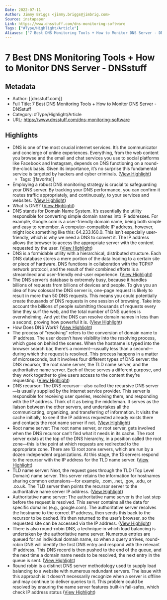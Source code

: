 ```yaml
---
Date: 2022-07-11
Author: Jimmy Briggs <jimmy.briggs@jimbrig.com>
Source: instapaper
Link: https://www.dnsstuff.com/dns-monitoring-software
Tags: ["#Type/Highlight/Article"]
Aliases: ["7 Best DNS Monitoring Tools + How to Monitor DNS Server - DNSstuff", "7 Best DNS Monitoring Tools + How to Monitor DNS Server - DNSstuff"]
---
```

# 7 Best DNS Monitoring Tools + How to Monitor DNS Server - DNSstuff

## Metadata
- Author: [[dnsstuff.com]]
- Full Title: 7 Best DNS Monitoring Tools + How to Monitor DNS Server - DNSstuff
- Category: #Type/Highlight/Article
- URL: https://www.dnsstuff.com/dns-monitoring-software

## Highlights
- DNS is one of the most crucial internet services. It’s the communicator and concierge of online experiences. Everything, from the web content you browse and the email and chat services you use to social platforms like Facebook and Instagram, depends on DNS functioning on a round-the-clock basis. Given its importance, it’s no surprise this fundamental service is targeted by hackers and cyber criminals. ([View Highlight](https://instapaper.com/read/1448977595/17602424))
    - Tags: [[favorite]] 
- Employing a robust DNS monitoring strategy is crucial to safeguarding your DNS server. By tracking your DNS performance, you can confirm it routes traffic appropriately, and continuously, to your services and websites. ([View Highlight](https://instapaper.com/read/1448977595/17602426))
- What Is DNS? ([View Highlight](https://instapaper.com/read/1448977595/17602428))
- DNS stands for Domain Name System. It’s essentially the utility responsible for converting simple domain names into IP addresses. For example, Google.com is a user-friendly domain name, being both simple and easy to remember. A computer-compatible IP address, however, might look something like this: 64.233.160.0. This isn’t especially user-friendly, which is why we need a DNS to convert it. The IP address allows the browser to access the appropriate server with the content requested by the user. ([View Highlight](https://instapaper.com/read/1448977595/17602429))
- DNS is a formidable utility with a hierarchical, distributed structure. Each DNS database stores a mere portion of the data leading to a certain site or piece of hardware. DNS functions in collaboration with the TCP/IP network protocol, and the result of their combined efforts is a streamlined and user-friendly end-user experience. ([View Highlight](https://instapaper.com/read/1448977595/17602430))
- The DNS server’s database is extremely busy, because it handles billions of requests from billions of devices and people. To give you an idea of how colossal the DNS server is, one-page request is likely to result in more than 50 DNS requests. This means you could potentially create thousands of DNS requests in one session of browsing. Take into account the billions of people submitting thousands of requests every time they surf the web, and the total number of DNS queries is overwhelming. And yet the DNS can resolve domain names in less than a second, proving how powerful it is. ([View Highlight](https://instapaper.com/read/1448977595/17602431))
- How Does DNS Work? ([View Highlight](https://instapaper.com/read/1448977595/17602432))
- The process of “resolving” refers to the conversion of domain name to IP address. The user doesn’t have visibility into the resolving process, which goes on behind the scenes. When the hostname is typed into the browser search bar, there’s a moment—usually less than a second—during which the request is resolved. This process happens in a matter of microseconds, but it involves four different types of DNS server: the DNS recursor, the root name server, the TLD name server, and the authoritative name server. Each of these serves a different purpose, and they work together to give users access to the content they’re requesting. ([View Highlight](https://instapaper.com/read/1448977595/17602434))
- DNS recursor: The DNS recursor—also called the recursive DNS server—is usually supplied by the internet service provider. This server is responsible for receiving user queries, resolving them, and responding with the IP address. Think of it as being the middleman. It serves as the liaison between the other servers, and undertakes all the communicating, organizing, and transferring of information. It visits the cache initially, to see if the IP address requested already exists there and contacts the root name server if not. ([View Highlight](https://instapaper.com/read/1448977595/17602435))
- Root name server: The root name server, or root server, gets involved when the DNS recursor can’t find what it needs in its cache. The root server exists at the top of the DNS hierarchy, in a position called the root zone—this is the point at which requests are redirected to the appropriate zone. There are 13 root zone servers, which are run by a dozen independent organizations. At this stage, the 13 servers respond to the recursor with the IP address for the TLD name server. ([View Highlight](https://instapaper.com/read/1448977595/17602436))
- TLD name server: Next, the request goes through the TLD (Top Level Domain) name server. This server retains the information for hostnames sharing common extensions—for example, .com, .net, .gov, .edu, or .co.uk. The TLD server then points the recursor server to the authoritative name server IP address. ([View Highlight](https://instapaper.com/read/1448977595/17602438))
- Authoritative name server: The authoritative name server is the last step before the request is resolved. This server contains all the data for specific domains (e.g., google.com). The authoritative server resolves the hostname to the correct IP address, then sends this back to the recursor to be cached. It’s then returned to the user’s browser, so the requested site can be accessed via the IP address. ([View Highlight](https://instapaper.com/read/1448977595/17602439))
- There is also round-robin DNS, a technique in which load balancing is undertaken by the authoritative name server. Numerous entries are queued for an individual domain name, so when a query arrives, round-robin DNS will identify the first DNS entry and respond with the relevant IP address. This DNS record is then pushed to the end of the queue, and the next time a domain name needs to be resolved, the next entry in the queue is sent. ([View Highlight](https://instapaper.com/read/1448977595/17602443))
- Round robin is a distinct DNS server methodology used to supply load balancing to a website with numerous redundant servers. The issue with this approach is it doesn’t necessarily recognize when a server is offline and may continue to deliver queries to it. This problem could be resolved by ensuring the name server features built-in fail-safes, which check IP address status ([View Highlight](https://instapaper.com/read/1448977595/17602445))
